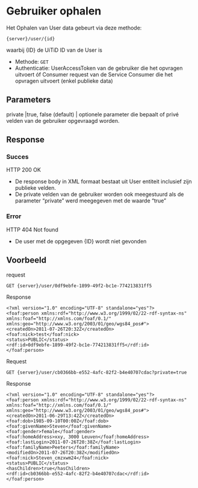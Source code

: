 ---
---

# Gebruiker ophalen

Het Ophalen van User data gebeurt via deze methode:

	{server}/user/{id}

waarbij {ID} de UiTiD ID van de User is

* Methode: ```GET```
* Authenticatie: UserAccessToken van de gebruiker die het opvragen uitvoert óf Consumer request van de Service Consumer die het opvragen uitvoert (enkel publieke data)

## Parameters

private	|true, false (default) | optionele parameter die bepaalt of privé velden van de gebruiker opgevraagd worden.

## Response

### Succes

HTTP 200 OK

* De response body in XML formaat bestaat uit User entiteit inclusief zijn publieke velden.
* De private velden van de gebruiker worden ook meegestuurd als de parameter “private” werd meegegeven met de waarde “true”

### Error

HTTP 404 Not found

* De user met de opgegeven {ID} wordt niet gevonden

## Voorbeeld

request

	GET {server}/user/0df9ebfe-1899-49f2-bc1e-774213831ff5

Response

	<?xml version="1.0" encoding="UTF-8" standalone="yes"?>
	<foaf:person xmlns:rdf="http://www.w3.org/1999/02/22-rdf-syntax-ns" xmlns:foaf="http://xmlns.com/foaf/0.1/" xmlns:geo="http://www.w3.org/2003/01/geo/wgs84_pos#">
	<createdOn>2011-07-26T20:32Z</createdOn>
	<foaf:nick>test</foaf:nick>
	<status>PUBLIC</status>
	<rdf:id>0df9ebfe-1899-49f2-bc1e-774213831ff5</rdf:id>
	</foaf:person>

Request

	GET {server}/user/cb0366bb-e552-4afc-82f2-b4e40707cdac?private=true

Response

	<?xml version="1.0" encoding="UTF-8" standalone="yes"?>
	<foaf:person xmlns:rdf="http://www.w3.org/1999/02/22-rdf-syntax-ns" xmlns:foaf="http://xmlns.com/foaf/0.1/" xmlns:geo="http://www.w3.org/2003/01/geo/wgs84_pos#">
	<createdOn>2011-06-29T13:42Z</createdOn>
	<foaf:dob>1985-09-10T00:00Z</foaf:dob>
	<foaf:givenName>Steven</foaf:givenName>
	<foaf:gender>female</foaf:gender>
	<foaf:homeAddress>xxy, 3000 Leuven</foaf:homeAddress>
	<foaf:lastLogin>2011-07-26T20:38Z</foaf:lastLogin>
	<foaf:familyName>Peeters</foaf:familyName>
	<modifiedOn>2011-07-26T20:38Z</modifiedOn>
	<foaf:nick>Steven_cmzxwm24</foaf:nick>
	<status>PUBLIC</status>
	<hasChildren>true</hasChildren>
	<rdf:id>cb0366bb-e552-4afc-82f2-b4e40707cdac</rdf:id>
	</foaf:person>
